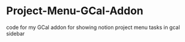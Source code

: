 # Project-Menu-GCal-Addon
code for my GCal addon for showing notion project menu tasks in gcal sidebar
